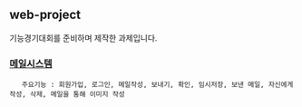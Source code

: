 ## web-project
기능경기대회를 준비하며 제작한 과제입니다.

### [메일시스템](test) 
       주요기능 : 회원가입, 로그인, 메일작성, 보내기, 확인, 임시저장, 보낸 메일, 자신에게 작성, 삭제, 메일을 통해 이미지 작성
